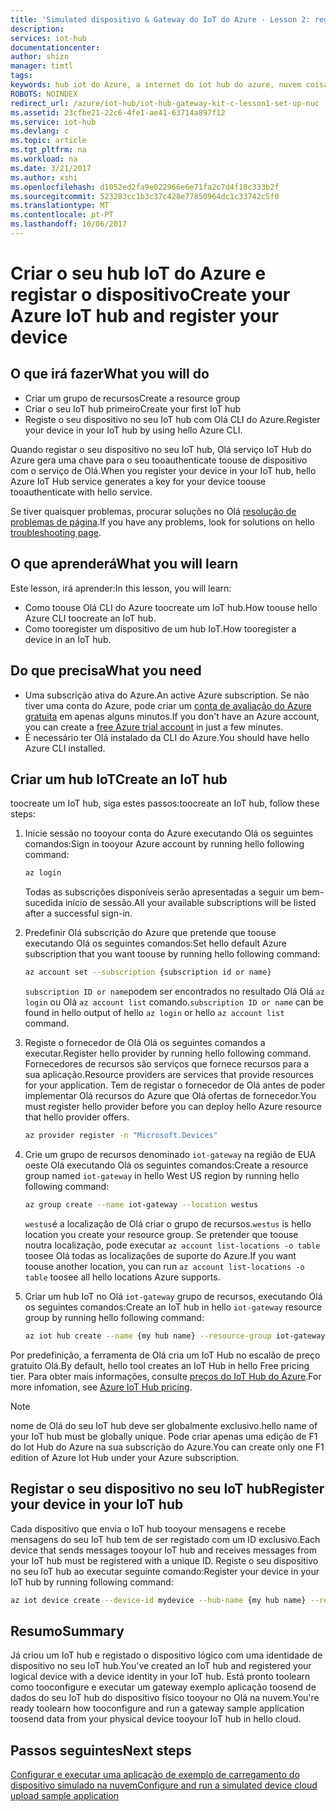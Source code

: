 ```yaml
---
title: 'Simulated dispositivo & Gateway do IoT do Azure - Lesson 2: registar o dispositivo | Microsoft Docs'
description: 
services: iot-hub
documentationcenter: 
author: shizn
manager: timtl
tags: 
keywords: hub iot do Azure, a internet do iot hub do azure, nuvem coisas criar dispositivo, sensortag de ti, var de ti
ROBOTS: NOINDEX
redirect_url: /azure/iot-hub/iot-hub-gateway-kit-c-lesson1-set-up-nuc
ms.assetid: 23cfbe21-22c6-4fe1-ae41-63714a897f12
ms.service: iot-hub
ms.devlang: c
ms.topic: article
ms.tgt_pltfrm: na
ms.workload: na
ms.date: 3/21/2017
ms.author: xshi
ms.openlocfilehash: d1052ed2fa9e022966e6e71fa2c7d4f18c333b2f
ms.sourcegitcommit: 523283cc1b3c37c428e77850964dc1c33742c5f0
ms.translationtype: MT
ms.contentlocale: pt-PT
ms.lasthandoff: 10/06/2017
---
```

# <a name="create-your-azure-iot-hub-and-register-your-device"></a><span data-ttu-id="ba4d7-103">Criar o seu hub IoT do Azure e registar o dispositivo</span><span class="sxs-lookup"><span data-stu-id="ba4d7-103">Create your Azure IoT hub and register your device</span></span>

## <a name="what-you-will-do"></a><span data-ttu-id="ba4d7-104">O que irá fazer</span><span class="sxs-lookup"><span data-stu-id="ba4d7-104">What you will do</span></span>

- <span data-ttu-id="ba4d7-105">Criar um grupo de recursos</span><span class="sxs-lookup"><span data-stu-id="ba4d7-105">Create a resource group</span></span>
- <span data-ttu-id="ba4d7-106">Criar o seu IoT hub primeiro</span><span class="sxs-lookup"><span data-stu-id="ba4d7-106">Create your first IoT hub</span></span>
- <span data-ttu-id="ba4d7-107">Registe o seu dispositivo no seu IoT hub com Olá CLI do Azure.</span><span class="sxs-lookup"><span data-stu-id="ba4d7-107">Register your device in your IoT hub by using hello Azure CLI.</span></span> 

<span data-ttu-id="ba4d7-108">Quando registar o seu dispositivo no seu IoT hub, Olá serviço IoT Hub do Azure gera uma chave para o seu tooauthenticate toouse de dispositivo com o serviço de Olá.</span><span class="sxs-lookup"><span data-stu-id="ba4d7-108">When you register your device in your IoT hub, hello Azure IoT Hub service generates a key for your device toouse tooauthenticate with hello service.</span></span> 

<span data-ttu-id="ba4d7-109">Se tiver quaisquer problemas, procurar soluções no Olá [resolução de problemas de página](iot-hub-gateway-kit-c-sim-troubleshooting.md).</span><span class="sxs-lookup"><span data-stu-id="ba4d7-109">If you have any problems, look for solutions on hello [troubleshooting page](iot-hub-gateway-kit-c-sim-troubleshooting.md).</span></span>

## <a name="what-you-will-learn"></a><span data-ttu-id="ba4d7-110">O que aprenderá</span><span class="sxs-lookup"><span data-stu-id="ba4d7-110">What you will learn</span></span>

<span data-ttu-id="ba4d7-111">Este lesson, irá aprender:</span><span class="sxs-lookup"><span data-stu-id="ba4d7-111">In this lesson, you will learn:</span></span>

- <span data-ttu-id="ba4d7-112">Como toouse Olá CLI do Azure toocreate um IoT hub.</span><span class="sxs-lookup"><span data-stu-id="ba4d7-112">How toouse hello Azure CLI toocreate an IoT hub.</span></span>
- <span data-ttu-id="ba4d7-113">Como tooregister um dispositivo de um hub IoT.</span><span class="sxs-lookup"><span data-stu-id="ba4d7-113">How tooregister a device in an IoT hub.</span></span>

## <a name="what-you-need"></a><span data-ttu-id="ba4d7-114">Do que precisa</span><span class="sxs-lookup"><span data-stu-id="ba4d7-114">What you need</span></span>

- <span data-ttu-id="ba4d7-115">Uma subscrição ativa do Azure.</span><span class="sxs-lookup"><span data-stu-id="ba4d7-115">An active Azure subscription.</span></span> <span data-ttu-id="ba4d7-116">Se não tiver uma conta do Azure, pode criar um [conta de avaliação do Azure gratuita](http://azure.microsoft.com/pricing/free-trial/) em apenas alguns minutos.</span><span class="sxs-lookup"><span data-stu-id="ba4d7-116">If you don't have an Azure account, you can create a [free Azure trial account](http://azure.microsoft.com/pricing/free-trial/) in just a few minutes.</span></span>
- <span data-ttu-id="ba4d7-117">É necessário ter Olá instalado da CLI do Azure.</span><span class="sxs-lookup"><span data-stu-id="ba4d7-117">You should have hello Azure CLI installed.</span></span>

## <a name="create-an-iot-hub"></a><span data-ttu-id="ba4d7-118">Criar um hub IoT</span><span class="sxs-lookup"><span data-stu-id="ba4d7-118">Create an IoT hub</span></span>

<span data-ttu-id="ba4d7-119">toocreate um IoT hub, siga estes passos:</span><span class="sxs-lookup"><span data-stu-id="ba4d7-119">toocreate an IoT hub, follow these steps:</span></span>

1. <span data-ttu-id="ba4d7-120">Inicie sessão no tooyour conta do Azure executando Olá os seguintes comandos:</span><span class="sxs-lookup"><span data-stu-id="ba4d7-120">Sign in tooyour Azure account by running hello following command:</span></span>

   ```bash
   az login
   ```

   <span data-ttu-id="ba4d7-121">Todas as subscrições disponíveis serão apresentadas a seguir um bem-sucedida início de sessão.</span><span class="sxs-lookup"><span data-stu-id="ba4d7-121">All your available subscriptions will be listed after a successful sign-in.</span></span>

2. <span data-ttu-id="ba4d7-122">Predefinir Olá subscrição do Azure que pretende que toouse executando Olá os seguintes comandos:</span><span class="sxs-lookup"><span data-stu-id="ba4d7-122">Set hello default Azure subscription that you want toouse by running hello following command:</span></span>

   ```bash
   az account set --subscription {subscription id or name}
   ```

   <span data-ttu-id="ba4d7-123">`subscription ID or name`podem ser encontrados no resultado Olá Olá `az login` ou Olá `az account list` comando.</span><span class="sxs-lookup"><span data-stu-id="ba4d7-123">`subscription ID or name` can be found in hello output of hello `az login` or hello `az account list` command.</span></span>

3. <span data-ttu-id="ba4d7-124">Registe o fornecedor de Olá Olá os seguintes comandos a executar.</span><span class="sxs-lookup"><span data-stu-id="ba4d7-124">Register hello provider by running hello following command.</span></span> <span data-ttu-id="ba4d7-125">Fornecedores de recursos são serviços que fornece recursos para a sua aplicação.</span><span class="sxs-lookup"><span data-stu-id="ba4d7-125">Resource providers are services that provide resources for your application.</span></span> <span data-ttu-id="ba4d7-126">Tem de registar o fornecedor de Olá antes de poder implementar Olá recursos do Azure que Olá ofertas de fornecedor.</span><span class="sxs-lookup"><span data-stu-id="ba4d7-126">You must register hello provider before you can deploy hello Azure resource that hello provider offers.</span></span>

   ```bash
   az provider register -n "Microsoft.Devices"
   ```

4. <span data-ttu-id="ba4d7-127">Crie um grupo de recursos denominado `iot-gateway` na região de EUA oeste Olá executando Olá os seguintes comandos:</span><span class="sxs-lookup"><span data-stu-id="ba4d7-127">Create a resource group named `iot-gateway` in hello West US region by running hello following command:</span></span>

   ```bash
   az group create --name iot-gateway --location westus
   ```
   
   <span data-ttu-id="ba4d7-128">`westus`é a localização de Olá criar o grupo de recursos.</span><span class="sxs-lookup"><span data-stu-id="ba4d7-128">`westus` is hello location you create your resource group.</span></span> <span data-ttu-id="ba4d7-129">Se pretender que toouse noutra localização, pode executar `az account list-locations -o table` toosee Olá todas as localizações de suporte do Azure.</span><span class="sxs-lookup"><span data-stu-id="ba4d7-129">If you want toouse another location, you can run `az account list-locations -o table` toosee all hello locations Azure supports.</span></span>

5. <span data-ttu-id="ba4d7-130">Criar um hub IoT no Olá `iot-gateway` grupo de recursos, executando Olá os seguintes comandos:</span><span class="sxs-lookup"><span data-stu-id="ba4d7-130">Create an IoT hub in hello `iot-gateway` resource group by running hello following command:</span></span>

   ```bash
   az iot hub create --name {my hub name} --resource-group iot-gateway
   ```

<span data-ttu-id="ba4d7-131">Por predefinição, a ferramenta de Olá cria um IoT Hub no escalão de preço gratuito Olá.</span><span class="sxs-lookup"><span data-stu-id="ba4d7-131">By default, hello tool creates an IoT Hub in hello Free pricing tier.</span></span> <span data-ttu-id="ba4d7-132">Para obter mais informações, consulte [preços do IoT Hub do Azure](https://azure.microsoft.com/pricing/details/iot-hub/).</span><span class="sxs-lookup"><span data-stu-id="ba4d7-132">For more infomation, see [Azure IoT Hub pricing](https://azure.microsoft.com/pricing/details/iot-hub/).</span></span>

> [!NOTE]
> <span data-ttu-id="ba4d7-133">nome de Olá do seu IoT hub deve ser globalmente exclusivo.</span><span class="sxs-lookup"><span data-stu-id="ba4d7-133">hello name of your IoT hub must be globally unique.</span></span> <span data-ttu-id="ba4d7-134">Pode criar apenas uma edição de F1 do Iot Hub do Azure na sua subscrição do Azure.</span><span class="sxs-lookup"><span data-stu-id="ba4d7-134">You can create only one F1 edition of Azure Iot Hub under your Azure subscription.</span></span>

## <a name="register-your-device-in-your-iot-hub"></a><span data-ttu-id="ba4d7-135">Registar o seu dispositivo no seu IoT hub</span><span class="sxs-lookup"><span data-stu-id="ba4d7-135">Register your device in your IoT hub</span></span>

<span data-ttu-id="ba4d7-136">Cada dispositivo que envia o IoT hub tooyour mensagens e recebe mensagens do seu IoT hub tem de ser registado com um ID exclusivo.</span><span class="sxs-lookup"><span data-stu-id="ba4d7-136">Each device that sends messages tooyour IoT hub and receives messages from your IoT hub must be registered with a unique ID.</span></span>
<span data-ttu-id="ba4d7-137">Registe o seu dispositivo no seu IoT hub ao executar seguinte comando:</span><span class="sxs-lookup"><span data-stu-id="ba4d7-137">Register your device in your IoT hub by running following command:</span></span>

```bash
az iot device create --device-id mydevice --hub-name {my hub name} --resource-group iot-gateway
```

## <a name="summary"></a><span data-ttu-id="ba4d7-138">Resumo</span><span class="sxs-lookup"><span data-stu-id="ba4d7-138">Summary</span></span>

<span data-ttu-id="ba4d7-139">Já criou um IoT hub e registado o dispositivo lógico com uma identidade de dispositivo no seu IoT hub.</span><span class="sxs-lookup"><span data-stu-id="ba4d7-139">You've created an IoT hub and registered your logical device with a device identity in your IoT hub.</span></span> <span data-ttu-id="ba4d7-140">Está pronto toolearn como tooconfigure e executar um gateway exemplo aplicação toosend de dados do seu IoT hub do dispositivo físico tooyour no Olá na nuvem.</span><span class="sxs-lookup"><span data-stu-id="ba4d7-140">You're ready toolearn how tooconfigure and run a gateway sample application toosend data from your physical device tooyour IoT hub in hello cloud.</span></span>

## <a name="next-steps"></a><span data-ttu-id="ba4d7-141">Passos seguintes</span><span class="sxs-lookup"><span data-stu-id="ba4d7-141">Next steps</span></span>
[<span data-ttu-id="ba4d7-142">Configurar e executar uma aplicação de exemplo de carregamento do dispositivo simulado na nuvem</span><span class="sxs-lookup"><span data-stu-id="ba4d7-142">Configure and run a simulated device cloud upload sample application</span></span>](iot-hub-gateway-kit-c-sim-lesson3-configure-simulated-device-app.md)